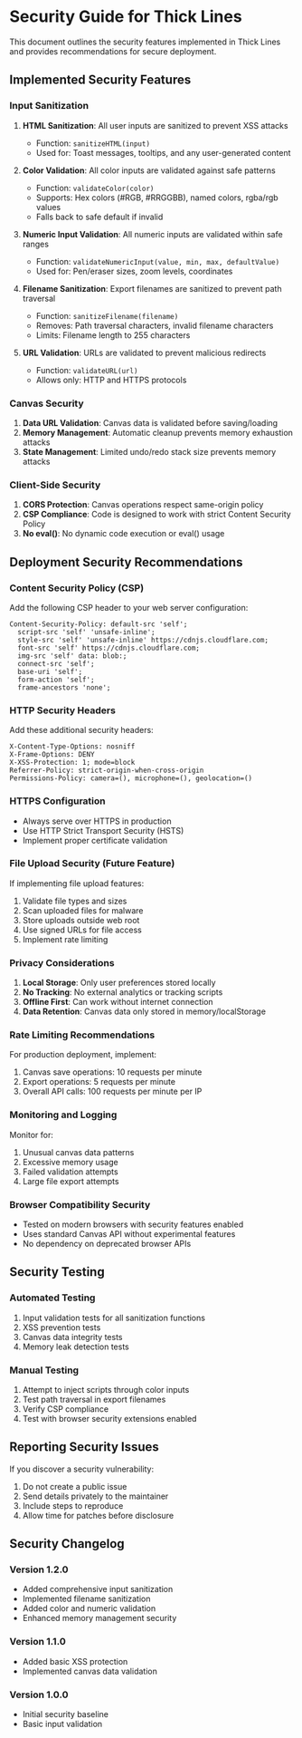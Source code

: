 # Security Guide for Thick Lines

This document outlines the security features implemented in Thick Lines and provides recommendations for secure deployment.

## Implemented Security Features

### Input Sanitization

1. **HTML Sanitization**: All user inputs are sanitized to prevent XSS attacks
   - Function: `sanitizeHTML(input)`
   - Used for: Toast messages, tooltips, and any user-generated content

2. **Color Validation**: All color inputs are validated against safe patterns
   - Function: `validateColor(color)`
   - Supports: Hex colors (#RGB, #RRGGBB), named colors, rgba/rgb values
   - Falls back to safe default if invalid

3. **Numeric Input Validation**: All numeric inputs are validated within safe ranges
   - Function: `validateNumericInput(value, min, max, defaultValue)`
   - Used for: Pen/eraser sizes, zoom levels, coordinates

4. **Filename Sanitization**: Export filenames are sanitized to prevent path traversal
   - Function: `sanitizeFilename(filename)`
   - Removes: Path traversal characters, invalid filename characters
   - Limits: Filename length to 255 characters

5. **URL Validation**: URLs are validated to prevent malicious redirects
   - Function: `validateURL(url)`
   - Allows only: HTTP and HTTPS protocols

### Canvas Security

1. **Data URL Validation**: Canvas data is validated before saving/loading
2. **Memory Management**: Automatic cleanup prevents memory exhaustion attacks
3. **State Management**: Limited undo/redo stack size prevents memory attacks

### Client-Side Security

1. **CORS Protection**: Canvas operations respect same-origin policy
2. **CSP Compliance**: Code is designed to work with strict Content Security Policy
3. **No eval()**: No dynamic code execution or eval() usage

## Deployment Security Recommendations

### Content Security Policy (CSP)

Add the following CSP header to your web server configuration:

```
Content-Security-Policy: default-src 'self'; 
  script-src 'self' 'unsafe-inline'; 
  style-src 'self' 'unsafe-inline' https://cdnjs.cloudflare.com; 
  font-src 'self' https://cdnjs.cloudflare.com; 
  img-src 'self' data: blob:; 
  connect-src 'self';
  base-uri 'self';
  form-action 'self';
  frame-ancestors 'none';
```

### HTTP Security Headers

Add these additional security headers:

```
X-Content-Type-Options: nosniff
X-Frame-Options: DENY
X-XSS-Protection: 1; mode=block
Referrer-Policy: strict-origin-when-cross-origin
Permissions-Policy: camera=(), microphone=(), geolocation=()
```

### HTTPS Configuration

- Always serve over HTTPS in production
- Use HTTP Strict Transport Security (HSTS)
- Implement proper certificate validation

### File Upload Security (Future Feature)

If implementing file upload features:

1. Validate file types and sizes
2. Scan uploaded files for malware
3. Store uploads outside web root
4. Use signed URLs for file access
5. Implement rate limiting

### Privacy Considerations

1. **Local Storage**: Only user preferences stored locally
2. **No Tracking**: No external analytics or tracking scripts
3. **Offline First**: Can work without internet connection
4. **Data Retention**: Canvas data only stored in memory/localStorage

### Rate Limiting Recommendations

For production deployment, implement:

1. Canvas save operations: 10 requests per minute
2. Export operations: 5 requests per minute
3. Overall API calls: 100 requests per minute per IP

### Monitoring and Logging

Monitor for:

1. Unusual canvas data patterns
2. Excessive memory usage
3. Failed validation attempts
4. Large file export attempts

### Browser Compatibility Security

- Tested on modern browsers with security features enabled
- Uses standard Canvas API without experimental features
- No dependency on deprecated browser APIs

## Security Testing

### Automated Testing

1. Input validation tests for all sanitization functions
2. XSS prevention tests
3. Canvas data integrity tests
4. Memory leak detection tests

### Manual Testing

1. Attempt to inject scripts through color inputs
2. Test path traversal in export filenames
3. Verify CSP compliance
4. Test with browser security extensions enabled

## Reporting Security Issues

If you discover a security vulnerability:

1. Do not create a public issue
2. Send details privately to the maintainer
3. Include steps to reproduce
4. Allow time for patches before disclosure

## Security Changelog

### Version 1.2.0
- Added comprehensive input sanitization
- Implemented filename sanitization
- Added color and numeric validation
- Enhanced memory management security

### Version 1.1.0
- Added basic XSS protection
- Implemented canvas data validation

### Version 1.0.0
- Initial security baseline
- Basic input validation
